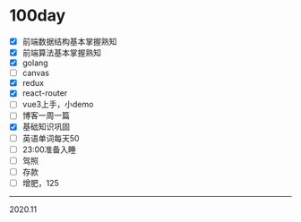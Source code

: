 # 100day

- [x] 前端数据结构基本掌握熟知
- [x] 前端算法基本掌握熟知
- [x] golang
- [ ] canvas
- [x] redux
- [x] react-router
- [ ] vue3上手，小demo
- [ ] 博客一周一篇
- [x] 基础知识巩固
- [ ] 英语单词每天50
- [ ] 23:00准备入睡
- [ ] 驾照
- [ ] 存款
- [ ] 增肥，125

------

2020.11

